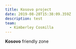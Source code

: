 ```yaml
---
title: Kosovo project
date: 2019-08-28T15:38:09.359Z
description: test
team:
  - Kimberley Cosmilla
---
```

**Kosovo** friendly zone
